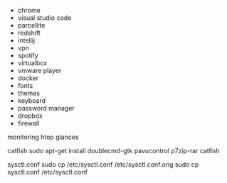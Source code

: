 
- chrome
- visual studio code
- parcellite
- redshift
- intellij
- vpn
- spotify
- virtualbox
- vmware player
- docker
- fonts
- themes
- keyboard
- password manager
- dropbox
- firewall

monitoring
htop
glances

catfish
sudo apt-get install doublecmd-gtk pavucontrol p7zip-rar catfish

sysctl.conf
sudo cp /etc/sysctl.conf /etc/sysctl.conf.orig
sudo cp sysctl.conf /etc/sysctl.conf
